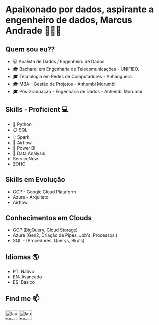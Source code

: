# <p align="left"> Apaixonado por dados, aspirante a engenheiro de dados, Marcus Andrade 👨🏻‍💻 </p>



## Quem sou eu??
- 💻 Analista de Dados / Engenheiro de Dados
- 🎓 Bacharel em Engenharia de Telecomunicações - UNIFIEO.
- 🎓 Tecnologia em Redes de Computadores - Anhanguera.
- 🎓 MBA - Gestão de Projetos - Anhembi Morumbi
- 🎓 Pós Graduação - Engenharia de Dados - Anhembi Morumbi

## Skills - Proficient 💻
- 🐍 Python  
- 📋 SQL 
- 💡 Spark
- 🎡 Airflow
- 🧮 Power BI 
- 🎲 Data Analysis
- ServiceNow
- ZOHO


## Skills em Evolução
- GCP - Google Cloud Plataform
- Azure - Arquiteto
- Airflow


## Conhecimentos em Clouds
- GCP (BigQuery, Cloud Storage)
- Azure (Gen2, Criação de Pipes, Job's, Processos.)
- SQL - (Procedures, Querys, Bkp's)

## Idiomas 🌎
- PT: Nativo
- EN: Avançado
- ES: Básico

 


## Find me  📫
<p align="left">
<a href="https://www.linkedin.com/in/marcus-andrade-b5a2ba101/" target="blank"><img align="center" src="https://raw.githubusercontent.com/rahuldkjain/github-profile-readme-generator/master/src/images/icons/Social/linked-in-alt.svg" alt="laune-victor/" height="30" width="40" /></a> <a href="https://www.youtube.com/channel/UCgXO6Z43ClpxDmDok4MHwgQ" target="blank"><img align="center" src="https://raw.githubusercontent.com/rahuldkjain/github-profile-readme-generator/master/src/images/icons/Social/youtube.svg" alt="laune-victor/" height="30" width="40" /></a>
</p>

